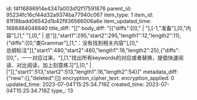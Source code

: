 id: f4f16896914e4347a003d12f17591876
parent_id: 95234fc16cf44d32a9374ba77940c067
item_type: 1
item_id: 81f18badd06542d1b42f936566006a6e
item_updated_time: 1688484048840
title_diff: "[]"
body_diff: "[{\"diffs\":[[0,\"  | \"],[-1,\"准备\"],[0,\"内容\"],[1,\" \"],[0,\" | 总\"]],\"start1\":295,\"start2\":295,\"length1\":12,\"length2\":11},{\"diffs\":[[0,\"类Grammar\"],[1,\"：没有找到相关内容\"],[0,\"<br>总纲标注\"]],\"start1\":480,\"start2\":480,\"length1\":16,\"length2\":25},{\"diffs\":[[0,\"，一一对应过来，\"],[1,\"找出所有keywords的对应或者替换，提倡快速阅读、对比阅读，加上刻意练习\"],[0,\" |     |\"]],\"start1\":513,\"start2\":513,\"length1\":16,\"length2\":54}]"
metadata_diff: {"new":{},"deleted":[]}
encryption_cipher_text: 
encryption_applied: 0
updated_time: 2023-07-04T15:25:34.719Z
created_time: 2023-07-04T15:25:34.719Z
type_: 13